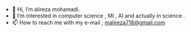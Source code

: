 - 👋 Hi, I’m alireza mohamadi.
- 👀 I’m interested in computer science , Ml , AI and actually in science .
- 📫 How to reach me with my e-mail ; malireza718@gmail.com


<!---
alirezamohamadiam/alirezamohamadiam is a ✨ special ✨ repository because its `README.md` (this file) appears on your GitHub profile.
You can click the Preview link to take a look at your changes.
--->
